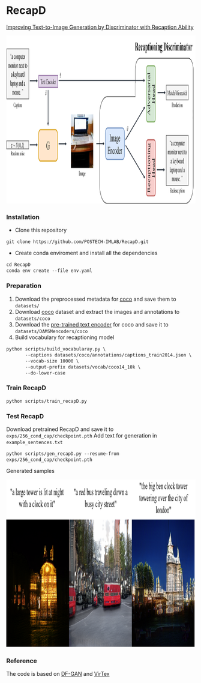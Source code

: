 # RecapD

[Improving Text-to-Image Generation by Discriminator with Recaption Ability]()

<img src="framework.png" witdh="900px" height="448px"/>

### Installation

- Clone this repository
```
git clone https://github.com/POSTECH-IMLAB/RecapD.git
```
- Create conda enviroment and install all the dependencies
```
cd RecapD
conda env create --file env.yaml
```

### Preparation
1. Download the preprocessed metadata for [coco](https://drive.google.com/open?id=1rSnbIGNDGZeHlsUlLdahj0RJ9oo6lgH9) and save them to ```datasets/```
2. Download [coco](http://cocodataset.org/#download) dataset and extract the images and annotations to ```datasets/coco```
3. Download the [pre-trained text encoder](https://drive.google.com/open?id=1zIrXCE9F6yfbEJIbNP5-YrEe2pZcPSGJ) for coco and save it to ```datasets/DAMSMencoders/coco```
4. Build vocabulary for recaptioning model
  ```
  python scripts/build_vocabularay.py \
         --captions datasets/coco/annotations/captions_train2014.json \
         --vocab-size 10000 \
         --output-prefix datasets/vocab/coco14_10k \
         --do-lower-case
  ```


### Train RecapD

```
python scripts/train_recapD.py
```

### Test RecapD
Download pretrained RecapD and save it to ```exps/256_cond_cap/checkpoint.pth```
Add text for generation in ```example_sentences.txt``` 
```
python scripts/gen_recapD.py --resume-from exps/256_cond_cap/checkpoint.pth
```
Generated samples

<img src="samples.png" witdh="900px" height="448px"/>

### Reference
The code is based on [DF-GAN](https://github.com/tobran/DF-GAN) and [VirTex](https://github.com/kdexd/virtex)
